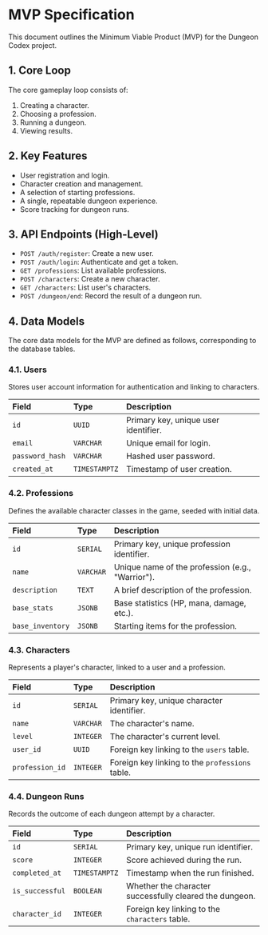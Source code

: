 # MVP Specification

This document outlines the Minimum Viable Product (MVP) for the Dungeon Codex project.

## 1. Core Loop

The core gameplay loop consists of:
1.  Creating a character.
2.  Choosing a profession.
3.  Running a dungeon.
4.  Viewing results.

## 2. Key Features

-   User registration and login.
-   Character creation and management.
-   A selection of starting professions.
-   A single, repeatable dungeon experience.
-   Score tracking for dungeon runs.

## 3. API Endpoints (High-Level)

-   `POST /auth/register`: Create a new user.
-   `POST /auth/login`: Authenticate and get a token.
-   `GET /professions`: List available professions.
-   `POST /characters`: Create a new character.
-   `GET /characters`: List user's characters.
-   `POST /dungeon/end`: Record the result of a dungeon run.

## 4. Data Models

The core data models for the MVP are defined as follows, corresponding to the database tables.

### 4.1. Users

Stores user account information for authentication and linking to characters.

| Field | Type | Description |
| :--- | :--- | :--- |
| `id` | `UUID` | Primary key, unique user identifier. |
| `email` | `VARCHAR` | Unique email for login. |
| `password_hash`| `VARCHAR` | Hashed user password. |
| `created_at` | `TIMESTAMPTZ` | Timestamp of user creation. |

### 4.2. Professions

Defines the available character classes in the game, seeded with initial data.

| Field | Type | Description |
| :--- | :--- | :--- |
| `id` | `SERIAL` | Primary key, unique profession identifier. |
| `name` | `VARCHAR` | Unique name of the profession (e.g., "Warrior"). |
| `description` | `TEXT` | A brief description of the profession. |
| `base_stats` | `JSONB` | Base statistics (HP, mana, damage, etc.). |
| `base_inventory` | `JSONB` | Starting items for the profession. |

### 4.3. Characters

Represents a player's character, linked to a user and a profession.

| Field | Type | Description |
| :--- | :--- | :--- |
| `id` | `SERIAL` | Primary key, unique character identifier. |
| `name` | `VARCHAR` | The character's name. |
| `level` | `INTEGER` | The character's current level. |
| `user_id` | `UUID` | Foreign key linking to the `users` table. |
| `profession_id` | `INTEGER` | Foreign key linking to the `professions` table. |

### 4.4. Dungeon Runs

Records the outcome of each dungeon attempt by a character.

| Field | Type | Description |
| :--- | :--- | :--- |
| `id` | `SERIAL` | Primary key, unique run identifier. |
| `score` | `INTEGER` | Score achieved during the run. |
| `completed_at` | `TIMESTAMPTZ` | Timestamp when the run finished. |
| `is_successful`| `BOOLEAN` | Whether the character successfully cleared the dungeon. |
| `character_id` | `INTEGER` | Foreign key linking to the `characters` table. |